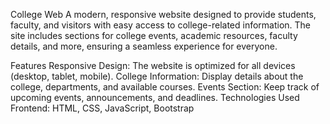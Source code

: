 College Web
A modern, responsive website designed to provide students, faculty, and visitors with easy access to college-related information. The site includes sections for college events, academic resources, faculty details, and more, ensuring a seamless experience for everyone.

Features
Responsive Design: The website is optimized for all devices (desktop, tablet, mobile).
College Information: Display details about the college, departments, and available courses.
Events Section: Keep track of upcoming events, announcements, and deadlines.
Technologies Used
Frontend: HTML, CSS, JavaScript, Bootstrap
